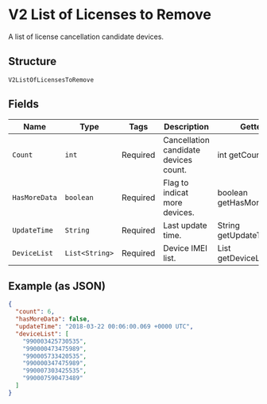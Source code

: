 
# V2 List of Licenses to Remove

A list of license cancellation candidate devices.

## Structure

`V2ListOfLicensesToRemove`

## Fields

| Name | Type | Tags | Description | Getter | Setter |
|  --- | --- | --- | --- | --- | --- |
| `Count` | `int` | Required | Cancellation candidate devices count. | int getCount() | setCount(int count) |
| `HasMoreData` | `boolean` | Required | Flag to indicat more devices. | boolean getHasMoreData() | setHasMoreData(boolean hasMoreData) |
| `UpdateTime` | `String` | Required | Last update time. | String getUpdateTime() | setUpdateTime(String updateTime) |
| `DeviceList` | `List<String>` | Required | Device IMEI list. | List<String> getDeviceList() | setDeviceList(List<String> deviceList) |

## Example (as JSON)

```json
{
  "count": 6,
  "hasMoreData": false,
  "updateTime": "2018-03-22 00:06:00.069 +0000 UTC",
  "deviceList": [
    "990003425730535",
    "990000473475989",
    "990005733420535",
    "990000347475989",
    "990007303425535",
    "990007590473489"
  ]
}
```

